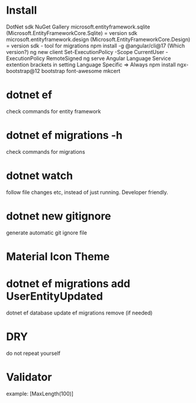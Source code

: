# Install

DotNet sdk
NuGet Gallery
microsoft.entityframework.sqlite (Microsoft.EntityFrameworkCore.Sqlite) = version sdk
microsoft.entityframework.design (Microsoft.EntityFrameworkCore.Design) = version sdk - tool for migrations
npm install -g @angular/cli@17 (Which version?)
ng new client
Set-ExecutionPolicy -Scope CurrentUser -ExecutionPolicy RemoteSigned
ng serve
Angular Language Service extention
brackets in setting Language Specific => Always
npm install ngx-bootstrap@12 bootstrap font-awesome
mkcert


# dotnet ef 

check commands for entity framework

# dotnet ef migrations -h

check commands for migrations

# dotnet watch

follow file changes etc, instead of just running. Developer friendly.

# dotnet new gitignore

generate automatic git ignore file

# Material Icon Theme

# dotnet ef migrations add UserEntityUpdated
dotnet ef database update
ef migrations remove (if needed)

# DRY

do not repeat yourself

# Validator

example: [MaxLength(100)]